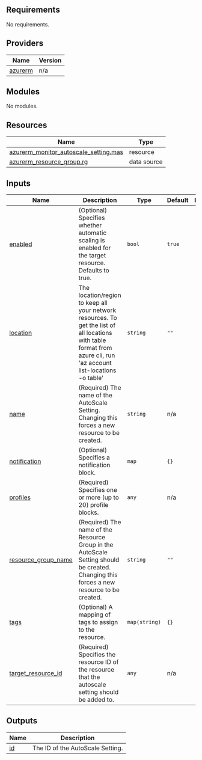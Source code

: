 <!-- BEGIN_TF_DOCS -->
## Requirements

No requirements.

## Providers

| Name | Version |
|------|---------|
| <a name="provider_azurerm"></a> [azurerm](#provider\_azurerm) | n/a |

## Modules

No modules.

## Resources

| Name | Type |
|------|------|
| [azurerm_monitor_autoscale_setting.mas](https://registry.terraform.io/providers/hashicorp/azurerm/latest/docs/resources/monitor_autoscale_setting) | resource |
| [azurerm_resource_group.rg](https://registry.terraform.io/providers/hashicorp/azurerm/latest/docs/data-sources/resource_group) | data source |

## Inputs

| Name | Description | Type | Default | Required |
|------|-------------|------|---------|:--------:|
| <a name="input_enabled"></a> [enabled](#input\_enabled) | (Optional) Specifies whether automatic scaling is enabled for the target resource. Defaults to true. | `bool` | `true` | no |
| <a name="input_location"></a> [location](#input\_location) | The location/region to keep all your network resources. To get the list of all locations with table format from azure cli, run 'az account list-locations -o table' | `string` | `""` | no |
| <a name="input_name"></a> [name](#input\_name) | (Required) The name of the AutoScale Setting. Changing this forces a new resource to be created. | `string` | n/a | yes |
| <a name="input_notification"></a> [notification](#input\_notification) | (Optional) Specifies a notification block. | `map` | `{}` | no |
| <a name="input_profiles"></a> [profiles](#input\_profiles) | (Required) Specifies one or more (up to 20) profile blocks. | `any` | n/a | yes |
| <a name="input_resource_group_name"></a> [resource\_group\_name](#input\_resource\_group\_name) | (Required) The name of the Resource Group in the AutoScale Setting should be created. Changing this forces a new resource to be created. | `string` | `""` | no |
| <a name="input_tags"></a> [tags](#input\_tags) | (Optional) A mapping of tags to assign to the resource. | `map(string)` | `{}` | no |
| <a name="input_target_resource_id"></a> [target\_resource\_id](#input\_target\_resource\_id) | (Required) Specifies the resource ID of the resource that the autoscale setting should be added to. | `any` | n/a | yes |

## Outputs

| Name | Description |
|------|-------------|
| <a name="output_id"></a> [id](#output\_id) | The ID of the AutoScale Setting. |
<!-- END_TF_DOCS -->